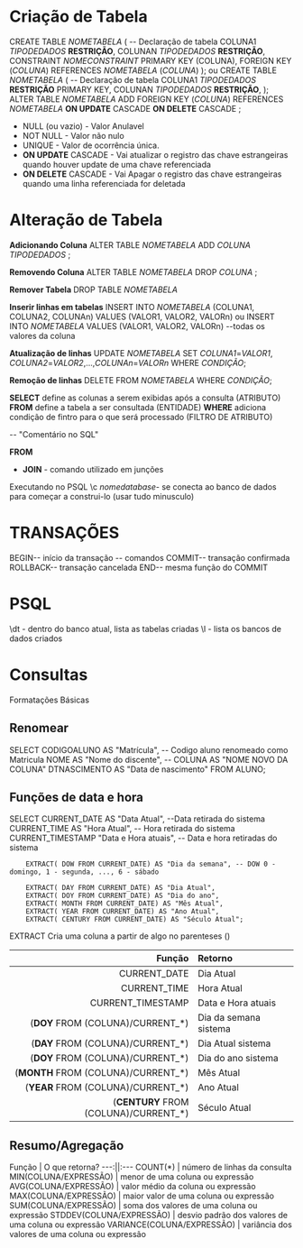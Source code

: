 # **Criação de Tabela**

CREATE TABLE *NOMETABELA* (       -- Declaração de tabela
COLUNA1 *TIPODEDADOS* **RESTRIÇÃO**,
COLUNAN *TIPODEDADOS* **RESTRIÇÃO**,
CONSTRAINT *NOMECONSTRAINT* PRIMARY KEY (COLUNA),
FOREIGN KEY (*COLUNA*) REFERENCES *NOMETABELA* (*COLUNA*)
);
ou
CREATE TABLE *NOMETABELA* (       -- Declaração de tabela
COLUNA1 *TIPODEDADOS* **RESTRIÇÃO** PRIMARY KEY,
COLUNAN *TIPODEDADOS* **RESTRIÇÃO**,
);
ALTER TABLE *NOMETABELA* ADD FOREIGN KEY (*COLUNA*) REFERENCES *NOMETABELA* **ON UPDATE** CASCADE **ON DELETE** CASCADE ;

 - NULL (ou vazio) - Valor Anulavel
 - NOT NULL - Valor não nulo
 - UNIQUE - Valor de ocorrência única.
 - **ON UPDATE** CASCADE  - Vai atualizar o registro das chave estrangeiras quando houver update de uma chave referenciada
 - **ON DELETE** CASCADE - Vai Apagar o registro das chave estrangeiras quando uma linha referenciada for deletada


# **Alteração de Tabela**
**Adicionando Coluna**
ALTER TABLE *NOMETABELA* ADD *COLUNA TIPODEDADOS* ;

**Removendo Coluna**
ALTER TABLE *NOMETABELA* DROP *COLUNA* ;

**Remover Tabela**
DROP TABLE *NOMETABELA*

**Inserir linhas em tabelas**
INSERT INTO *NOMETABELA* (COLUNA1, COLUNA2, COLUNAn) VALUES (VALOR1, VALOR2, VALORn)
ou
INSERT INTO *NOMETABELA* VALUES (VALOR1, VALOR2, VALORn) --todas os valores da coluna

**Atualização de linhas**
UPDATE *NOMETABELA*
SET *COLUNA1*=*VALOR1*, *COLUNA2*=*VALOR2*,…,*COLUNAn*=*VALORn*
WHERE *CONDIÇÃO*;

**Remoção de linhas**
DELETE FROM *NOMETABELA*
WHERE *CONDIÇÃO*;

**SELECT** define as colunas a serem exibidas após a consulta (ATRIBUTO)
**FROM** define a tabela a ser consultada (ENTIDADE)
**WHERE** adiciona condição de fintro para o que será processado (FILTRO DE ATRIBUTO)

-- "Comentário no SQL"

**FROM**
 - **JOIN** - comando utilizado em junções

Executando no PSQL
\c *nomedatabase*- se conecta ao banco de dados para começar a construi-lo (usar tudo minusculo)

# TRANSAÇÕES
BEGIN-- início da transação
-- comandos
COMMIT-- transação confirmada
ROLLBACK-- transação cancelada
END-- mesma função do COMMIT

# PSQL
\dt - dentro do banco atual, lista as tabelas criadas
\l  - lista os bancos de dados criados

# Consultas 
Formatações Básicas

## Renomear
SELECT CODIGOALUNO AS "Matrícula", -- Codigo aluno renomeado como Matricula
        NOME AS "Nome do discente", -- COLUNA AS "NOME NOVO DA COLUNA"
        DTNASCIMENTO AS "Data de nascimento"
FROM ALUNO;

## Funções de data e hora
SELECT CURRENT_DATE AS "Data Atual", --Data retirada do sistema
        CURRENT_TIME AS "Hora Atual", -- Hora retirada do sistema
        CURRENT_TIMESTAMP "Data e Hora atuais", -- Data e hora retiradas do sistema

        EXTRACT( DOW FROM CURRENT_DATE) AS "Dia da semana", -- DOW 0 - domingo, 1 - segunda, ..., 6 - sábado

        EXTRACT( DAY FROM CURRENT_DATE) AS "Dia Atual",
        EXTRACT( DOY FROM CURRENT_DATE) AS "Dia do ano",
        EXTRACT( MONTH FROM CURRENT_DATE) AS "Mês Atual",
        EXTRACT( YEAR FROM CURRENT_DATE) AS "Ano Atual",
        EXTRACT( CENTURY FROM CURRENT_DATE) AS "Século Atual";

EXTRACT Cria uma coluna a partir de algo no parenteses ()

Função | Retorno
---:|:---
CURRENT_DATE | Dia Atual
CURRENT_TIME | Hora Atual
CURRENT_TIMESTAMP | Data e Hora atuais
(**DOY** FROM (COLUNA)/CURRENT_*) | Dia da semana sistema
(**DAY** FROM (COLUNA)/CURRENT_*) | Dia Atual sistema
(**DOY** FROM (COLUNA)/CURRENT_*) | Dia do ano sistema 
(**MONTH** FROM (COLUNA)/CURRENT_*) | Mês Atual
(**YEAR** FROM (COLUNA)/CURRENT_*) | Ano Atual
(**CENTURY** FROM (COLUNA)/CURRENT_*) | Século Atual

## Resumo/Agregação

Função | O que retorna?
---:||:---
COUNT(*) | número de linhas da consulta
MIN(COLUNA/EXPRESSÃO) | menor de uma coluna ou expressão
AVG(COLUNA/EXPRESSÃO) | valor médio da coluna ou expressão
MAX(COLUNA/EXPRESSÃO) | maior valor de uma coluna ou expressão
SUM(COLUNA/EXPRESSÃO) | soma dos valores de uma coluna ou expressão
STDDEV(COLUNA/EXPRESSÃO) | desvio padrão dos valores de uma coluna ou expressão
VARIANCE(COLUNA/EXPRESSÃO) | variância dos valores de uma coluna ou expressão
